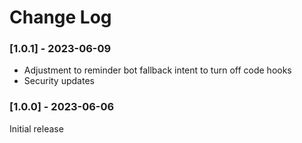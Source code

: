 # Change Log

### [1.0.1] - 2023-06-09
- Adjustment to reminder bot fallback intent to turn off code hooks
- Security updates

### [1.0.0] - 2023-06-06
Initial release
